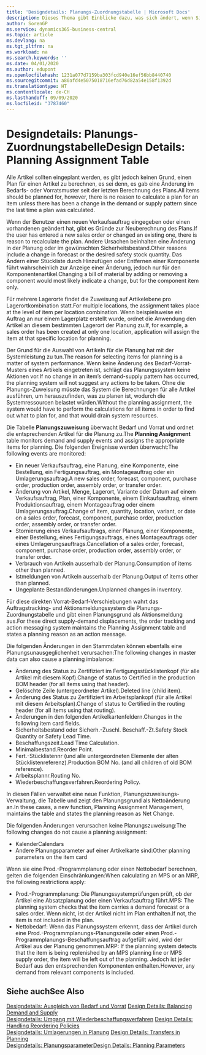 ```yaml
---
title: 'Designdetails: Planungs-Zuordnungstabelle | Microsoft Docs'
description: Dieses Thema gibt Einblicke dazu, was sich ändert, wenn Sie einen Artikel für die Planung ändern.
author: SorenGP
ms.service: dynamics365-business-central
ms.topic: article
ms.devlang: na
ms.tgt_pltfrm: na
ms.workload: na
ms.search.keywords: ''
ms.date: 04/01/2020
ms.author: edupont
ms.openlocfilehash: 1231a077d7159ba303fcd940e16ef56bb8440740
ms.sourcegitcommit: a80afd4e5075018716efad76d82a54e158f1392d
ms.translationtype: HT
ms.contentlocale: de-CH
ms.lasthandoff: 09/09/2020
ms.locfileid: "3787460"
---
```

# <a name="design-details-planning-assignment-table"></a><span data-ttu-id="5145c-103">Designdetails: Planungs-Zuordnungstabelle</span><span class="sxs-lookup"><span data-stu-id="5145c-103">Design Details: Planning Assignment Table</span></span>
<span data-ttu-id="5145c-104">Alle Artikel sollten eingeplant werden, es gibt jedoch keinen Grund, einen Plan für einen Artikel zu berechnen, es sei denn, es gab eine Änderung im Bedarfs- oder Vorratsmuster seit der letzten Berechnung des Plans.</span><span class="sxs-lookup"><span data-stu-id="5145c-104">All items should be planned for, however, there is no reason to calculate a plan for an item unless there has been a change in the demand or supply pattern since the last time a plan was calculated.</span></span>  

<span data-ttu-id="5145c-105">Wenn der Benutzer einen neuen Verkaufsauftrag eingegeben oder einen vorhandenen geändert hat, gibt es Gründe zur Neuberechnung des Plans.</span><span class="sxs-lookup"><span data-stu-id="5145c-105">If the user has entered a new sales order or changed an existing one, there is reason to recalculate the plan.</span></span> <span data-ttu-id="5145c-106">Andere Ursachen beinhalten eine Änderung in der Planung oder im gewünschten Sicherheitsbestand.</span><span class="sxs-lookup"><span data-stu-id="5145c-106">Other reasons include a change in forecast or the desired safety stock quantity.</span></span> <span data-ttu-id="5145c-107">Das Ändern einer Stückliste durch Hinzufügen oder Entfernen einer Komponente führt wahrscheinlich zur Anzeige einer Änderung, jedoch nur für den Komponentenartikel.</span><span class="sxs-lookup"><span data-stu-id="5145c-107">Changing a bill of material by adding or removing a component would most likely indicate a change, but for the component item only.</span></span>  

<span data-ttu-id="5145c-108">Für mehrere Lagerorte findet die Zuweisung auf Artikelebene pro Lagerortkombination statt.</span><span class="sxs-lookup"><span data-stu-id="5145c-108">For multiple locations, the assignment takes place at the level of item per location combination.</span></span> <span data-ttu-id="5145c-109">Wenn beispielsweise ein Auftrag an nur einem Lagerplatz erstellt wurde, ordnet die Anwendung den Artikel an diesem bestimmten Lagerort der Planung zu.</span><span class="sxs-lookup"><span data-stu-id="5145c-109">If, for example, a sales order has been created at only one location, application will assign the item at that specific location for planning.</span></span>  

<span data-ttu-id="5145c-110">Der Grund für die Auswahl von Artikeln für die Planung hat mit der Systemleistung zu tun.</span><span class="sxs-lookup"><span data-stu-id="5145c-110">The reason for selecting items for planning is a matter of system performance.</span></span> <span data-ttu-id="5145c-111">Wenn keine Änderung des Bedarf-Vorrat-Musters eines Artikels eingetreten ist, schlägt das Planungssystem keine Aktionen vor.</span><span class="sxs-lookup"><span data-stu-id="5145c-111">If no change in an item’s demand-supply pattern has occurred, the planning system will not suggest any actions to be taken.</span></span> <span data-ttu-id="5145c-112">Ohne die Planungs-Zuweisung müsste das System die Berechnungen für alle Artikel ausführen, um herauszufinden, was zu planen ist, wodurch die Systemressourcen belastet würden.</span><span class="sxs-lookup"><span data-stu-id="5145c-112">Without the planning assignment, the system would have to perform the calculations for all items in order to find out what to plan for, and that would drain system resources.</span></span>  

<span data-ttu-id="5145c-113">Die Tabelle **Planungszuweisung** überwacht Bedarf und Vorrat und ordnet die entsprechenden Artikel für die Planung zu.</span><span class="sxs-lookup"><span data-stu-id="5145c-113">The **Planning Assignment** table monitors demand and supply events and assigns the appropriate items for planning.</span></span> <span data-ttu-id="5145c-114">Die folgenden Ereignisse werden überwacht:</span><span class="sxs-lookup"><span data-stu-id="5145c-114">The following events are monitored:</span></span>  

* <span data-ttu-id="5145c-115">Ein neuer Verkaufsauftrag, eine Planung, eine Komponente, eine Bestellung, ein Fertigungsauftrag, ein Montageauftrag oder ein Umlagerungsauftrag.</span><span class="sxs-lookup"><span data-stu-id="5145c-115">A new sales order, forecast, component, purchase order, production order, assembly order, or transfer order.</span></span>  
* <span data-ttu-id="5145c-116">Änderung von Artikel, Menge, Lagerort, Variante oder Datum auf einem Verkaufsauftrag, Plan, einer Komponente, einem Einkaufsauftrag, einem Produktionsauftrag, einem Montageauftrag oder einem Umlagerungsauftrag.</span><span class="sxs-lookup"><span data-stu-id="5145c-116">Change of item, quantity, location, variant, or date on a sales order, forecast, component, purchase order, production order, assembly order, or transfer order.</span></span>  
* <span data-ttu-id="5145c-117">Stornierung eines Verkaufsauftrags, einer Planung, einer Komponente, einer Bestellung, eines Fertigungsauftrags, eines Montageauftrags oder eines Umlagerungsauftrags.</span><span class="sxs-lookup"><span data-stu-id="5145c-117">Cancellation of a sales order, forecast, component, purchase order, production order, assembly order, or transfer order.</span></span>  
* <span data-ttu-id="5145c-118">Verbrauch von Artikeln ausserhalb der Planung.</span><span class="sxs-lookup"><span data-stu-id="5145c-118">Consumption of items other than planned.</span></span>  
* <span data-ttu-id="5145c-119">Istmeldungen von Artikeln ausserhalb der Planung.</span><span class="sxs-lookup"><span data-stu-id="5145c-119">Output of items other than planned.</span></span>  
* <span data-ttu-id="5145c-120">Ungeplante Bestandänderungen.</span><span class="sxs-lookup"><span data-stu-id="5145c-120">Unplanned changes in inventory.</span></span>  

<span data-ttu-id="5145c-121">Für diese direkten Vorrat-Bedarf-Verschiebungen wahrt das Auftragstracking- und Aktionsmeldungssystem die Planungs-Zuordnungstabelle und gibt einen Planungsgrund als Aktionsmeldung aus.</span><span class="sxs-lookup"><span data-stu-id="5145c-121">For these direct supply-demand displacements, the order tracking and action messaging system maintains the Planning Assignment table and states a planning reason as an action message.</span></span>  

<span data-ttu-id="5145c-122">Die folgenden Änderungen in den Stammdaten können ebenfalls eine Planungsunausgeglichenheit verursachen:</span><span class="sxs-lookup"><span data-stu-id="5145c-122">The following changes in master data can also cause a planning imbalance:</span></span>  

* <span data-ttu-id="5145c-123">Änderung des Status zu Zertifiziert im Fertigungsstücklistenkopf (für alle Artikel mit diesem Kopf).</span><span class="sxs-lookup"><span data-stu-id="5145c-123">Change of status to Certified in the production BOM header (for all items using that header).</span></span>  
* <span data-ttu-id="5145c-124">Gelöschte Zeile (untergeordneter Artikel).</span><span class="sxs-lookup"><span data-stu-id="5145c-124">Deleted line (child item).</span></span>  
* <span data-ttu-id="5145c-125">Änderung des Status zu Zertifiziert im Arbeitsplankopf (für alle Artikel mit diesem Arbeitsplan).</span><span class="sxs-lookup"><span data-stu-id="5145c-125">Change of status to Certified in the routing header (for all items using that routing).</span></span>  
* <span data-ttu-id="5145c-126">Änderungen in den folgenden Artikelkartenfeldern.</span><span class="sxs-lookup"><span data-stu-id="5145c-126">Changes in the following item card fields.</span></span>  
* <span data-ttu-id="5145c-127">Sicherheitsbestand oder Sicherh.-Zuschl. Beschaff.-Zt.</span><span class="sxs-lookup"><span data-stu-id="5145c-127">Safety Stock Quantity or Safety Lead Time.</span></span>  
* <span data-ttu-id="5145c-128">Beschaffungszeit.</span><span class="sxs-lookup"><span data-stu-id="5145c-128">Lead Time Calculation.</span></span>  
* <span data-ttu-id="5145c-129">Minimalbestand.</span><span class="sxs-lookup"><span data-stu-id="5145c-129">Reorder Point.</span></span>  
* <span data-ttu-id="5145c-130">Fert.-Stücklistennr (und alle untergeordneten Elemente der alten Stücklistenreferenz).</span><span class="sxs-lookup"><span data-stu-id="5145c-130">Production BOM No. (and all children of old BOM reference).</span></span>  
* <span data-ttu-id="5145c-131">Arbeitsplannr.</span><span class="sxs-lookup"><span data-stu-id="5145c-131">Routing No.</span></span>  
* <span data-ttu-id="5145c-132">Wiederbeschaffungsverfahren.</span><span class="sxs-lookup"><span data-stu-id="5145c-132">Reordering Policy.</span></span>  

<span data-ttu-id="5145c-133">In diesen Fällen verwaltet eine neue Funktion, Planungszuweisungs-Verwaltung, die Tabelle und zeigt den Planungsgrund als Nettoänderung an.</span><span class="sxs-lookup"><span data-stu-id="5145c-133">In these cases, a new function, Planning Assignment Management, maintains the table and states the planning reason as Net Change.</span></span>  

<span data-ttu-id="5145c-134">Die folgenden Änderungen verursachen keine Planungszuweisung:</span><span class="sxs-lookup"><span data-stu-id="5145c-134">The following changes do not cause a planning assignment:</span></span>  

* <span data-ttu-id="5145c-135">Kalender</span><span class="sxs-lookup"><span data-stu-id="5145c-135">Calendars</span></span>  
* <span data-ttu-id="5145c-136">Andere Planungsparameter auf einer Artikelkarte sind:</span><span class="sxs-lookup"><span data-stu-id="5145c-136">Other planning parameters on the item card</span></span>  

<span data-ttu-id="5145c-137">Wenn sie eine Prod.-Programmplanung oder einen Nettobedarf berechnen, gelten die folgenden Einschränkungen:</span><span class="sxs-lookup"><span data-stu-id="5145c-137">When calculating an MPS or an MRP, the following restrictions apply:</span></span>  

* <span data-ttu-id="5145c-138">Prod.-Programmplanung: Die Planungssystemprüfungen prüft, ob der Artikel eine Absatzplanung oder einen Verkaufsauftrag führt.</span><span class="sxs-lookup"><span data-stu-id="5145c-138">MPS: The planning system checks that the item carries a demand forecast or a sales order.</span></span> <span data-ttu-id="5145c-139">Wenn nicht, ist der Artikel nicht im Plan enthalten.</span><span class="sxs-lookup"><span data-stu-id="5145c-139">If not, the item is not included in the plan.</span></span>  
* <span data-ttu-id="5145c-140">Nettobedarf: Wenn das Planungssystem erkennt, dass der Artikel durch eine Prod.-Programmplanungs-Planungszeile oder einen Prod.-Programmplanungs-Beschaffungsauftrag aufgefüllt wird, wird der Artikel aus der Planung genommen.</span><span class="sxs-lookup"><span data-stu-id="5145c-140">MRP: If the planning system detects that the item is being replenished by an MPS planning line or MPS supply order, the item will be left out of the planning.</span></span> <span data-ttu-id="5145c-141">Jedoch ist jeder Bedarf aus den entsprechenden Komponenten enthalten.</span><span class="sxs-lookup"><span data-stu-id="5145c-141">However, any demand from relevant components is included.</span></span>  

## <a name="see-also"></a><span data-ttu-id="5145c-142">Siehe auch</span><span class="sxs-lookup"><span data-stu-id="5145c-142">See Also</span></span>  
<span data-ttu-id="5145c-143">[Designdetails: Ausgleich von Bedarf und Vorrat](design-details-balancing-demand-and-supply.md) </span><span class="sxs-lookup"><span data-stu-id="5145c-143">[Design Details: Balancing Demand and Supply](design-details-balancing-demand-and-supply.md) </span></span>  
<span data-ttu-id="5145c-144">[Designdetails: Umgang mit Wiederbeschaffungsverfahren](design-details-handling-reordering-policies.md) </span><span class="sxs-lookup"><span data-stu-id="5145c-144">[Design Details: Handling Reordering Policies](design-details-handling-reordering-policies.md) </span></span>  
<span data-ttu-id="5145c-145">[Designdetails: Umlagerungen in Planung](design-details-transfers-in-planning.md) </span><span class="sxs-lookup"><span data-stu-id="5145c-145">[Design Details: Transfers in Planning](design-details-transfers-in-planning.md) </span></span>  
[<span data-ttu-id="5145c-146">Designdetails: Planungsparameter</span><span class="sxs-lookup"><span data-stu-id="5145c-146">Design Details: Planning Parameters</span></span>](design-details-planning-parameters.md)  
